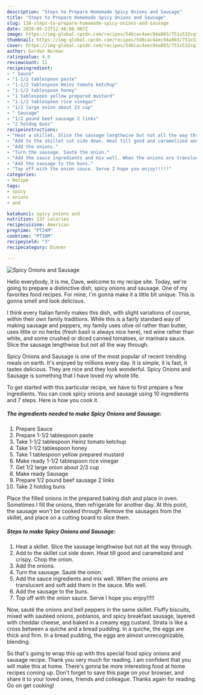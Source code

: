```yaml
---
description: "Steps to Prepare Homemade Spicy Onions and Sausage"
title: "Steps to Prepare Homemade Spicy Onions and Sausage"
slug: 116-steps-to-prepare-homemade-spicy-onions-and-sausage
date: 2020-05-23T12:48:08.907Z
image: https://img-global.cpcdn.com/recipes/546cac4aec94a803/751x532cq70/spicy-onions-and-sausage-recipe-main-photo.jpg
thumbnail: https://img-global.cpcdn.com/recipes/546cac4aec94a803/751x532cq70/spicy-onions-and-sausage-recipe-main-photo.jpg
cover: https://img-global.cpcdn.com/recipes/546cac4aec94a803/751x532cq70/spicy-onions-and-sausage-recipe-main-photo.jpg
author: Gordon Norman
ratingvalue: 4.8
reviewcount: 11
recipeingredient:
- " Sauce"
- "1-1/2 tablespoon paste"
- "1-1/2 tablespoon Heinz tomato ketchup"
- "1-1/2 tablespoon honey"
- "1 tablespoon yellow prepared mustard"
- "1-1/2 tablespoon rice vinegar"
- "1/2 large onion about 23 cup"
- " Sausage"
- "1/2 pound beef sausage 2 links"
- "2 hotdog buns"
recipeinstructions:
- "Heat a skillet. Slice the sausage lengthwise but not all the way through."
- "Add to the skillet cut side down. Heat till good and caramelized and crispy. Chop the onion."
- "Add the onions."
- "Turn the sausage. Sauté the onion."
- "Add the sauce ingredients and mix well. When the onions are translucent and soft add them in the sauce. Mix well."
- "Add the sausage to the buns."
- "Top off with the onion sauce. Serve I hope you enjoy!!!!!"
categories:
- Recipe
tags:
- spicy
- onions
- and

katakunci: spicy onions and 
nutrition: 137 calories
recipecuisine: American
preptime: "PT24M"
cooktime: "PT38M"
recipeyield: "3"
recipecategory: Dinner

---
```



![Spicy Onions and Sausage](https://img-global.cpcdn.com/recipes/546cac4aec94a803/751x532cq70/spicy-onions-and-sausage-recipe-main-photo.jpg)

Hello everybody, it is me, Dave, welcome to my recipe site. Today, we're going to prepare a distinctive dish, spicy onions and sausage. One of my favorites food recipes. For mine, I'm gonna make it a little bit unique. This is gonna smell and look delicious.

I think every Italian family makes this dish, with slight variations of course, within their own family traditions. While this is a fairly standard way of making sausage and peppers, my family uses olive oil rather than butter, uses little or no herbs (fresh basil is always nice here), red wine rather than white, and some crushed or diced canned tomatoes, or marinara sauce. Slice the sausage lengthwise but not all the way through.

Spicy Onions and Sausage is one of the most popular of recent trending meals on earth. It's enjoyed by millions every day. It is simple, it is fast, it tastes delicious. They are nice and they look wonderful. Spicy Onions and Sausage is something that I have loved my whole life.


To get started with this particular recipe, we have to first prepare a few ingredients. You can cook spicy onions and sausage using 10 ingredients and 7 steps. Here is how you cook it.

<!--inarticleads1-->

##### The ingredients needed to make Spicy Onions and Sausage:

1. Prepare  Sauce
1. Prepare 1-1/2 tablespoon paste
1. Take 1-1/2 tablespoon Heinz tomato ketchup
1. Take 1-1/2 tablespoon honey
1. Take 1 tablespoon yellow prepared mustard
1. Make ready 1-1/2 tablespoon rice vinegar
1. Get 1/2 large onion about 2/3 cup
1. Make ready  Sausage
1. Prepare 1/2 pound beef sausage 2 links
1. Take 2 hotdog buns


Place the filled onions in the prepared baking dish and place in oven. Sometimes I fill the onions, then refrigerate for another day. At this point, the sausage won&#39;t be cooked through. Remove the sausages from the skillet, and place on a cutting board to slice them. 

<!--inarticleads2-->

##### Steps to make Spicy Onions and Sausage:

1. Heat a skillet. Slice the sausage lengthwise but not all the way through.
1. Add to the skillet cut side down. Heat till good and caramelized and crispy. Chop the onion.
1. Add the onions.
1. Turn the sausage. Sauté the onion.
1. Add the sauce ingredients and mix well. When the onions are translucent and soft add them in the sauce. Mix well.
1. Add the sausage to the buns.
1. Top off with the onion sauce. Serve I hope you enjoy!!!!!


Now, sauté the onions and bell peppers in the same skillet. Fluffy biscuits, mixed with sautéed onions, poblanos, and spicy breakfast sausage, layered with cheddar cheese, and baked in a creamy egg custard. Strata is like a cross between a quiche and a bread pudding. In a quiche, the eggs are thick and firm. In a bread pudding, the eggs are almost unrecognizable, blending. 

So that's going to wrap this up with this special food spicy onions and sausage recipe. Thank you very much for reading. I am confident that you will make this at home. There's gonna be more interesting food at home recipes coming up. Don't forget to save this page on your browser, and share it to your loved ones, friends and colleague. Thanks again for reading. Go on get cooking!
